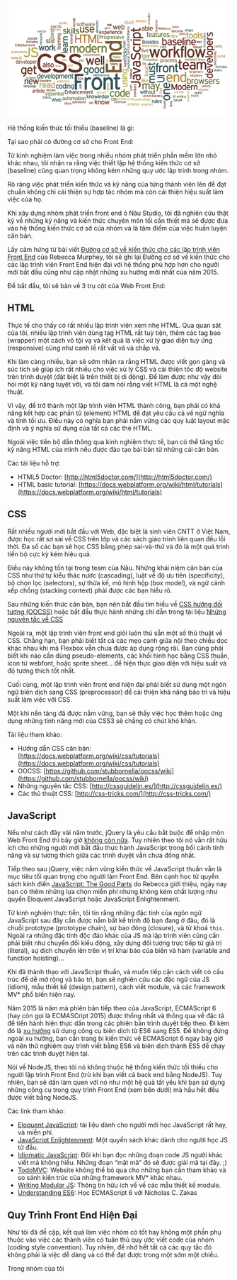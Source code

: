 ![Front End tag cloud](front-end-baseline.png)

Hệ thống kiến thức tối thiểu (baseline) là gì:


Tại sao phải có đường cơ sở cho Front End:


Từ kinh nghiệm làm việc trong nhiều nhóm phát triển phần mềm lớn nhỏ khác nhau, tôi nhận ra rằng việc thiết lập hệ thống kiến thức cơ sở (baseline) cũng quan trọng không kém những quy ước lập trình trong nhóm.

Rõ ràng việc phát triển kiến thức và kỹ năng của từng thành viên lên để đạt chuẩn không chỉ cải thiện sự hợp tác nhóm mà còn cải thiện hiệu suất làm việc của họ.

Khi xây dựng nhóm phát triển front end ỏ Nâu Studio, tôi đã nghiên cứu thật kỹ về những kỹ năng và kiến thức chuyên môn tối cần thiết mà sẽ được đưa vào hệ thống kiến thức cơ sở của nhóm và là tâm điểm của việc huấn luyện căn bản.

Lấy cảm hứng từ bài viết [Đường cơ sở về kiến thức cho các lập trình viên Front End](http://rmurphey.com/blog/2012/04/12/a-baseline-for-front-end-developers/) của Rebecca Murphey, tôi sẽ ghi lại Đường cơ sở về kiến thức cho các lập trình viên Front End hiện đại với hệ thống phù hợp hơn cho người mới bắt đầu cũng như cập nhật những xu hướng mới nhất của năm 2015.

Để bắt đầu, tôi sẽ bàn về 3 trụ cột của Web Front End:

## HTML

Thực tế cho thấy có rất nhiều lập trình viên xem nhẹ HTML. Qua quan sát của tôi, nhiều lập trình viên dùng tag HTML rất tuỳ tiện, thêm các tag bao (wrapper) một cách vô tội vạ và kết quả là việc xử lý giao diện tuỳ ứng (responsive) cũng như canh lề rất vất vả và chắp vá.

Khi làm càng nhiều, bạn sẽ sớm nhận ra rằng HTML được viết gọn gàng và súc tích sẽ giúp ích rất nhiều cho việc xủ lý CSS và cải thiện tốc độ website trên trình duyệt (đặt biệt là trên thiết bị di động). Để làm được như vậy đòi hỏi một kỹ năng tuyệt vời, và tôi dám nói rằng viết HTML là cả một nghệ thuật.

Vì vậy, để trở thành một lập trình viên HTML thành công, bạn phải có khả năng kết hợp các phần tử (element) HTML để đạt yêu cầu cả về ngữ nghĩa và tính tối ưu. Điều này có nghĩa bạn phải nắm vững các quy luật layout mặc định và ý nghĩa sử dụng của tất cả các thẻ HTML.

Ngoài việc tiến bộ dần thông qua kinh nghiệm thực tế, bạn có thể tăng tốc kỹ năng HTML của mình nếu được đào tạo bài bản từ những cái căn bản.

Các tài liệu hỗ trợ:

- HTML5 Doctor: [http://html5doctor.com/](http://html5doctor.com/) 
- HTML basic tutorial: [https://docs.webplatform.org/wiki/html/tutorials](https://docs.webplatform.org/wiki/html/tutorials) 

## CSS

Rất nhiều người mới bắt đầu với Web, đặc biệt là sinh viên CNTT ở Việt Nam, được học rất sơ sài về CSS trên lớp và các sách giáo trình liên quan đều lỗi thời. Đa số các bạn sẽ học CSS bằng phép sai-và-thử và đó là một quá trình tiến bộ cực kỳ kém hiệu quả.

Điều này không tồn tại trong team của Nâu. Những khái niệm căn bản của CSS như thứ tự kiểu thác nước (cascading), luật về độ ưu tiên (specificity), bộ chọn lọc (selectors), sự thừa kế, mô hình hộp (box model), và ngữ cảnh xếp chồng (stacking context) phải được các bạn hiểu rõ.

Sau những kiến thức căn bản, bạn nên bắt đầu tìm hiểu về [CSS hướng đối tượng (OOCSS)](https://github.com/stubbornella/oocss/wiki) hoặc bắt đầu thực hành những chỉ dẫn trong tài liệu [Những nguyên tắc về CSS](http://cssguidelin.es/)

Ngoài ra, một lập trình viên front end giỏi luôn thủ sẵn một số thủ thuật về CSS. Chẳng hạn, bạn phải biết tất cả các mẹo canh giữa nội theo chiều dọc khác nhau khi mà Flexbox vẫn chưa được áp dụng rộng rãi. Bạn cũng phải biết khi nào cần dùng pseudo-elements, các khối hình học bằng CSS thuần, icon từ webfont, hoặc sprite sheet... để hiện thực giao diện với hiệu suất và độ tương thích tốt nhất.

Cuối cùng, một lập trình viên front end hiện đại phải biết sử dụng một ngôn ngữ biên dịch sang CSS (preprocessor) để cải thiện khả năng bảo trì và hiệu suất làm việc với CSS.

Một khi nền tảng đã được nắm vững, bạn sẽ thấy việc học thêm hoặc ứng dụng những tính năng mới của CSS3 sẽ chẳng có chút khó khăn.

Tài liệu tham khảo:

- Hướng dẫn CSS căn bản: [https://docs.webplatform.org/wiki/css/tutorials](https://docs.webplatform.org/wiki/css/tutorials)
- OOCSS: [https://github.com/stubbornella/oocss/wiki](https://github.com/stubbornella/oocss/wiki) 
- Những nguyên tắc CSS: [http://cssguidelin.es/](http://cssguidelin.es/) 
- Các thủ thuật CSS: [http://css-tricks.com/](http://css-tricks.com/) 

## JavaScript

Nếu như cách đây vài năm trước, jQuery là yêu cầu bắt buộc để nhập môn Web Front End thì bây giờ [không còn nữa](http://youmightnotneedjquery.com/). Tuy nhiên theo tôi nó vẫn rất hữu ích cho những người mới bắt đầu thực hành JavaScript trong bối cảnh tính năng và sự tương thích giữa các trình duyệt vẫn chưa đồng nhất.

Tiếp theo sau jQuery, việc nắm vũng kiến thức về JavaScript thuần vẫn là mục tiêu tối quan trọng cho người làm Front End. Bên cạnh học từ quyển sách kinh điển [JavaScript: The Good Parts](http://www.amazon.com/exec/obidos/ASIN/0596517742/wrrrldwideweb) do Rebecca giới thiệu, ngày nay bạn có thêm những lựa chọn miễn phí nhưng không kém chất lượng như quyển Eloquent JavaScript hoặc JavaScript Enlightenment.

Từ kinh nghiệm thực tiễn, tôi tin rằng những đặc tính của ngôn ngữ JavaScript sau đây cần được nắm bất kể trình độ bạn đang ở đâu, đó là chuỗi prototype (prototype chain), sự bao đóng (closure), và từ khoá `this`. Ngoài ra những đặc tính độc đáo khác của JS mà lập trình viên cũng cần phải biết như chuyển đổi kiểu động, xây dựng đối tượng trực tiếp từ giá trị (literal), sự dịch chuyển lên trên vị trí khai báo của biến và hàm (variable and function hoisting)...

Khi đã thành thạo với JavaScript thuần, và muốn tiếp cận cách viết có cấu trúc để dễ mở rộng vả bảo trì, bạn sẽ nghiên cứu các đặc ngữ của JS (idiom), mẫu thiết kế (design pattern), cách viết module, và các framework MV* phổ biến hiện nay.

Năm 2015 là năm mà phiên bản tiếp theo của JavaScript, ECMAScript 6 (hay còn gọi là ECMASCript 2015) được thống nhất và thông qua về đặc tả để tiến hành hiện thực dần trong các phiên bản trình duyệt tiếp theo. Đi kèm đó là [xu hướng](https://www.youtube.com/watch?v=PlmsweSNhTw) sử dụng công cụ biên dịch từ ES6 sang ES5. Để không đứng ngoài xu hướng, bạn cần trang bị kiến thức về ECMAScript 6 ngay bây giờ và nên thử nghiệm quy trình viết bằng ES6 và biên dịch thành ES5 để chạy trên các trình duyệt hiện tại.

Nói về NodeJS, theo tôi nó không thuộc hệ thống kiến thức tối thiểu cho người lập trình Front End (trừ khi bạn viết cả back end bằng NodeJS). Tuy nhiên, bạn sẽ dần làm quen với nó như một hệ quả tất yếu khi bạn sử dụng những công cụ trong quy trình Front End (xem bên dưới) mà hầu hết đều được viết bằng NodeJS.

Các link tham khảo:
- [Eloquent JavaScript](http://eloquentjavascript.net/): tài liệu dành cho người mới học JavaScript rất hay, và miễn phí.
- [JavaScript Enlightenment](http://www.javascriptenlightenment.com/): Một quyển sách khác dành cho người học JS từ đầu.
- [Idiomatic JavaScript](https://github.com/rwaldron/idiomatic.js/): Đôi khi bạn đọc những đoạn code JS người khác viết mà không hiểu. Những đoạn “mật mã” đó sẽ được giải mã tại đây. ;)
- [TodoMVC](http://todomvc.com/): Website không thể bỏ qua cho những bạn cần tham khảo và so sánh kiến trúc của những framework MV* khác nhau.
- [Writing Modular JS](http://addyosmani.com/writing-modular-js/): Thông tin hữu ích về về các mẫu thiết kế module.
- [Understanding ES6](https://leanpub.com/understandinges6): Học ECMAScript 6 với Nicholas C. Zakas

## Quy Trình Front End Hiện Đại

Như tôi đã đề cập, kết quả làm việc nhóm có tốt hay không một phần phụ thuộc vào việc các thành viên có tuân thủ quy ước viết code của nhóm (coding style convention). Tuy nhiên, để nhớ hết tất cả các quy tắc đó không phải là việc dễ dàng và có thể đạt được trong một sớm một chiều. 

Trong nhóm của tôi 








